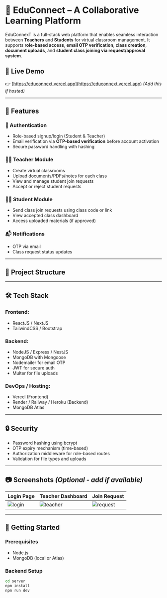 # 📘 EduConnect – A Collaborative Learning Platform

EduConnexT is a full-stack web platform that enables seamless interaction between **Teachers** and **Students** for virtual classroom management. It supports **role-based access**, **email OTP verification**, **class creation**, **document uploads**, and **student class joining via request/approval system**.

## 🔗 Live Demo
👉 [https://educonnext.vercel.app](https://educonnext.vercel.app) *(Add this if hosted)*

---

## 🧠 Features

### 🔐 Authentication
- Role-based signup/login (Student & Teacher)
- Email verification via **OTP-based verification** before account activation
- Secure password handling with hashing

### 👨‍🏫 Teacher Module
- Create virtual classrooms
- Upload documents/PDFs/notes for each class
- View and manage student join requests
- Accept or reject student requests

### 👨‍🎓 Student Module
- Send class join requests using class code or link
- View accepted class dashboard
- Access uploaded materials (if approved)

### 📬 Notifications
- OTP via email
- Class request status updates

---

## 📁 Project Structure


---

## 🛠️ Tech Stack

### Frontend:
- ReactJS / NextJS
- TailwindCSS / Bootstrap

### Backend:
- NodeJS / Express / NestJS
- MongoDB with Mongoose
- Nodemailer for email OTP
- JWT for secure auth
- Multer for file uploads

### DevOps / Hosting:
- Vercel (Frontend)
- Render / Railway / Heroku (Backend)
- MongoDB Atlas

---

## 🔒 Security
- Password hashing using bcrypt
- OTP expiry mechanism (time-based)
- Authorization middleware for role-based routes
- Validation for file types and uploads

---

## 📷 Screenshots *(Optional - add if available)*

| Login Page | Teacher Dashboard | Join Request |
|------------|-------------------|--------------|
| ![login](screenshots/login.png) | ![teacher](screenshots/teacher_dashboard.png) | ![request](screenshots/join_request.png) |

---

## 🚀 Getting Started

### Prerequisites
- Node.js
- MongoDB (local or Atlas)

### Backend Setup

```bash
cd server
npm install
npm run dev
